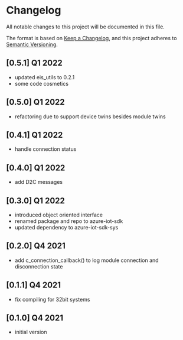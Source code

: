# Changelog

All notable changes to this project will be documented in this file.

The format is based on [Keep a Changelog](https://keepachangelog.com/en/1.0.0/),
and this project adheres to [Semantic Versioning](https://semver.org/spec/v2.0.0.html).

## [0.5.1] Q1 2022
 - updated eis_utils to 0.2.1
 - some code cosmetics

## [0.5.0] Q1 2022
 - refactoring due to support device twins besides module twins

## [0.4.1] Q1 2022
 - handle connection status 

## [0.4.0] Q1 2022
 - add D2C messages 

## [0.3.0] Q1 2022
 - introduced object oriented interface
 - renamed package and repo to azure-iot-sdk
 - updated dependency to azure-iot-sdk-sys

## [0.2.0] Q4 2021
 - add c_connection_callback() to log module connection and disconnection state

## [0.1.1] Q4 2021
 - fix compiling for 32bit systems

## [0.1.0] Q4 2021
 - initial version
